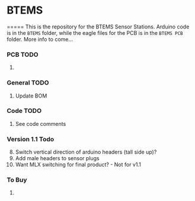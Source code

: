 # BTEMS
=====
This is the repository for the BTEMS Sensor Stations. Arduino code is in the ```BTEMS``` folder, while the eagle files for the PCB is in the ```BTEMS PCB``` folder. More info to come...

### PCB TODO
1.

### General TODO
1. Update BOM

### Code TODO
1. See code comments

### Version 1.1 Todo
8. Switch vertical direction of arduino headers (tall side up)?
9. Add male headers to sensor plugs
11. Want MLX switching for final product? - Not for v1.1

### To Buy
1.
